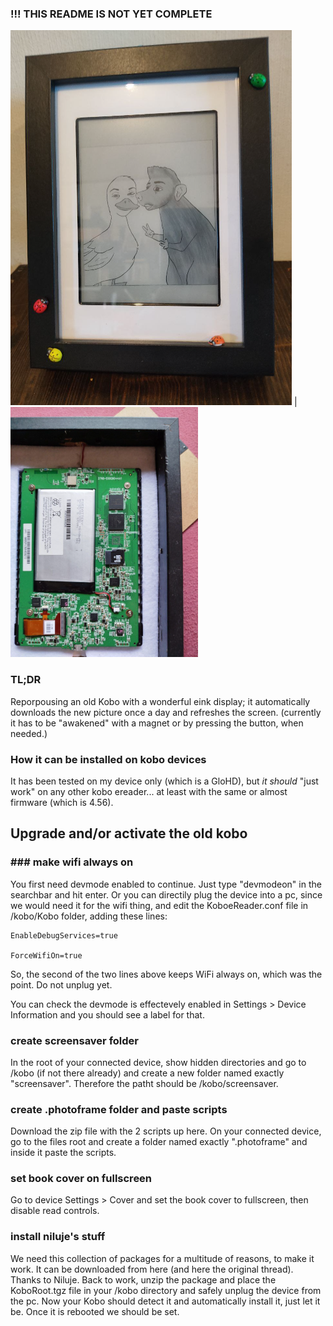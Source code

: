 
### !!! THIS README IS NOT YET COMPLETE


![demo picture front](pics/front.png)  |  ![demo picture back](pics/back.png)

### TL;DR
Reporpousing an old Kobo with a wonderful eink display; it automatically downloads the new picture once a day and refreshes the screen. (currently it has to be "awakened" with a magnet or by pressing the button, when needed.)

### How it can be installed on kobo devices
It has been tested on my device only (which is a GloHD), but *it should* "just work" on any other kobo ereader... at least with the same or almost firmware (which is 4.56). 

## Upgrade and/or activate the old kobo
### ### make wifi always on

You first need devmode enabled to continue. Just type "devmodeon" in the searchbar and hit enter. Or you can directily plug the device into a pc, since we would need it for the wifi thing, and edit the KoboeReader.conf file in /kobo/Kobo folder, adding these lines:

    EnableDebugServices=true
    
    ForceWifiOn=true 

So, the second of the two lines above keeps WiFi always on, which was the point. Do not unplug yet.

You can check the devmode is effectevely enabled in Settings > Device Information and you should see a label for that.
### create screensaver folder
In the root of your connected device, show hidden directories and go to /kobo (if not there already) and create a new folder named exactly "screensaver". Therefore the patht should be /kobo/screensaver.

### create .photoframe folder and paste scripts
Download the zip file with the 2 scripts up here.
On your connected device, go to the files root and create a folder named exactly ".photoframe" and inside it paste the scripts.

### set book cover on fullscreen
Go to device Settings > Cover and set the book cover to fullscreen, then disable read controls.

### install niluje's stuff
We need this collection of packages for a multitude of reasons, to make it work.
It can be downloaded from here (and here the original thread). Thanks to Niluje.
Back to work, unzip the package and place the KoboRoot.tgz file in your /kobo directory and safely unplug the device from the pc.
Now your Kobo should detect it and automatically install it, just let it be.
Once it is rebooted we should be set.




